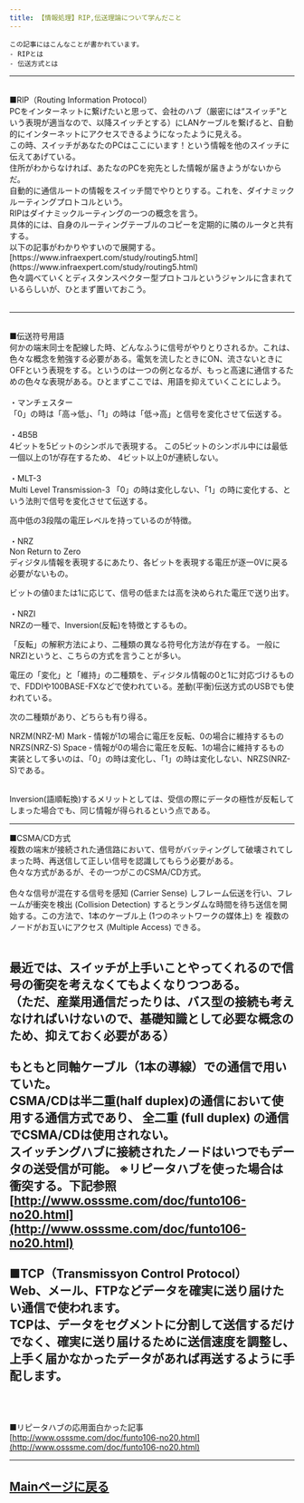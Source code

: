 ```yaml
---
title: 【情報処理】RIP,伝送理論について学んだこと
---
```

<script async src="https://pagead2.googlesyndication.com/pagead/js/adsbygoogle.js?client=ca-pub-2844921131740253"
     crossorigin="anonymous"></script>
<!-- Global site tag (gtag.js) - Google Analytics -->
<script async src="https://www.googletagmanager.com/gtag/js?id=G-H1234VX5NE"></script>
<script>
  window.dataLayer = window.dataLayer || [];
  function gtag(){dataLayer.push(arguments);}
  gtag('js', new Date());

  gtag('config', 'G-H1234VX5NE');
</script>



```
この記事にはこんなことが書かれています。
- RIPとは
- 伝送方式とは
```

----
 <br>
■RIP（Routing Information Protocol） <br>
PCをインターネットに繋げたいと思って、会社のハブ（厳密には“スイッチ”という表現が適当なので、以降スイッチとする）にLANケーブルを繋げると、自動的にインターネットにアクセスできるようになったように見える。 <br>
この時、スイッチがあなたのPCはここにいます！という情報を他のスイッチに伝えてあげている。 <br>
住所がわからなければ、あたなのPCを宛先とした情報が届きようがないからだ。 <br>
自動的に通信ルートの情報をスイッチ間でやりとりする。これを、ダイナミックルーティングプロトコルという。 <br>
RIPはダイナミックルーティングの一つの概念を言う。 <br>
具体的には、自身のルーティングテーブルのコピーを定期的に隣のルータと共有する。 <br>
以下の記事がわかりやすいので展開する。 <br>
[https://www.infraexpert.com/study/routing5.html](https://www.infraexpert.com/study/routing5.html)
 <br>
色々調べていくとディスタンスぺクター型プロトコルというジャンルに含まれているらしいが、ひとまず置いておこう。 <br> <br>

----
 <br>
■伝送符号用語 <br>
何かの端末同士を配線した時、どんなふうに信号がやりとりされるか。これは、色々な概念を勉強する必要がある。電気を流したときにON、流さないときにOFFという表現をする。というのは一つの例となるが、もっと高速に通信するための色々な表現がある。ひとまずここでは、用語を抑えていくことにしよう。 <br><br>
・マンチェスター <br>
「0」の時は「高→低」、「1」の時は「低→高」と信号を変化させて伝送する。
<br><br>
・4B5B <br>
4ビットを5ビットのシンボルで表現する。
この5ビットのシンボル中には最低一個以上の1が存在するため、
4ビット以上0が連続しない。
<br><br>
・MLT-3 <br>
Multi Level Transmission-3
「0」の時は変化しない、「1」の時に変化する、という法則で信号を変化させて伝送する。

高中低の3段階の電圧レベルを持っているのが特徴。
<br><br>
・NRZ <br>
Non Return to Zero<br>
ディジタル情報を表現するにあたり、各ビットを表現する電圧が逐一0Vに戻る必要がないもの。

ビットの値0または1に応じて、信号の低または高を決められた電圧で送り出す。
<br><br>
・NRZI <br>
NRZの一種で、Inversion(反転)を特徴とするもの。 <br>

「反転」の解釈方法により、二種類の異なる符号化方法が存在する。
一般にNRZIというと、こちらの方式を言うことが多い。 <br>

電圧の「変化」と「維持」の二種類を、ディジタル情報の0と1に対応づけるもので、FDDIや100BASE-FXなどで使われている。差動(平衡)伝送方式のUSBでも使われている。 <br>

次の二種類があり、どちらも有り得る。 <br>

NRZM(NRZ-M) Mark ‐ 情報が1の場合に電圧を反転、0の場合に維持するもの <br>
NRZS(NRZ-S) Space ‐ 情報が0の場合に電圧を反転、1の場合に維持するもの <br>
実装として多いのは、「0」の時は変化し、「1」の時は変化しない、NRZS(NRZ-S)である。 <br> <br>

Inversion(語順転換)するメリットとしては、受信の際にデータの極性が反転してしまった場合でも、同じ情報が得られるという点である。
 <br>

----
■CSMA/CD方式 <br>
複数の端末が接続された通信路において、信号がバッティングして破壊されてしまった時、再送信して正しい信号を認識してもらう必要がある。 <br>色々な方式があるが、その一つがこのCSMA/CD方式。 <br><br>
色々な信号が混在する信号を感知 (Carrier Sense) しフレーム伝送を行い、フレームが衝突を検出 (Collision Detection) するとランダムな時間を待ち送信を開始する。この方法で、1本のケーブル上 (1つのネットワークの媒体上) を
複数のノードがお互いにアクセス (Multiple Access) できる。 <br>
 <br>

最近では、スイッチが上手いことやってくれるので信号の衝突を考えなくてもよくなりつつある。 <br>
（ただ、産業用通信だったりは、バス型の接続も考えなければいけないので、基礎知識として必要な概念のため、抑えておく必要がある） <br>
 <br>
もともと同軸ケーブル（1本の導線）での通信で用いていた。 <br>
CSMA/CDは半二重(half duplex)の通信において使用する通信方式であり、
全二重 (full duplex) の通信でCSMA/CDは使用されない。 <br>
スイッチングハブに接続されたノードはいつでもデータの送受信が可能。
※リピータハブを使った場合は衝突する。下記参照 <br>
[http://www.osssme.com/doc/funto106-no20.html](http://www.osssme.com/doc/funto106-no20.html)
<br>
<br>
■TCP（Transmissyon Control Protocol）<br>
Web、メール、FTPなどデータを確実に送り届けたい通信で使われます。<br>
TCPは、データをセグメントに分割して送信するだけでなく、確実に送り届けるために送信速度を調整し、上手く届かなかったデータがあれば再送するように手配します。<br>
<br>
<br>
----

■リピータハブの応用面白かった記事 <br>
[http://www.osssme.com/doc/funto106-no20.html](http://www.osssme.com/doc/funto106-no20.html)
 <br>

----


## [Mainページに戻る](https://kissshot-skup.github.io/webpage)


